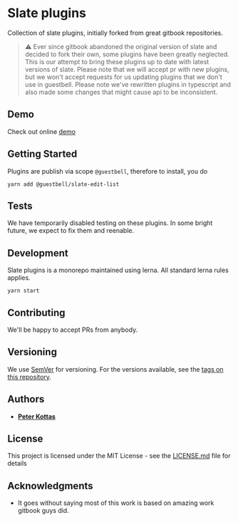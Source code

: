 # Slate plugins

Collection of slate plugins, initially forked from great gitbook repositories.

> ⚠️ Ever since gitbook abandoned the original version of slate and decided to fork their own, some plugins have been greatly neglected.
> This is our attempt to bring these plugins up to date with latest versions of slate.
> Please note that we will accept pr with new plugins, but we won't accept requests for us updating plugins that we don't use in guestbell.
> Please note we've rewritten plugins in typescript and also made some changes that might cause api to be inconsistent.

## Demo

Check out online [demo](https://guestbell.github.io/slate-plugins/)

## Getting Started

Plugins are publish via scope ```@guestbell```, therefore to install, you do

```
yarn add @guestbell/slate-edit-list
```

## Tests

We have temporarily disabled testing on these plugins. In some bright future, we expect to fix them and reenable.

## Development

Slate plugins is a monorepo maintained using lerna. All standard lerna rules applies.

```
yarn start
```

## Contributing

We'll be happy to accept PRs from anybody.

## Versioning

We use [SemVer](http://semver.org/) for versioning. For the versions available, see the [tags on this repository](https://github.com/guestbell/slate-plugins/tags). 

## Authors

* [**Peter Kottas**](https://github.com/PeterKottas)

## License

This project is licensed under the MIT License - see the [LICENSE.md](LICENSE.md) file for details

## Acknowledgments

* It goes without saying most of this work is based on amazing work gitbook guys did.